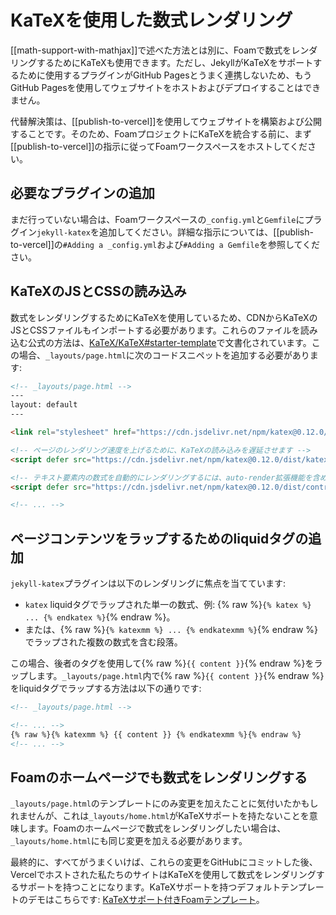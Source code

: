 # KaTeXを使用した数式レンダリング

[[math-support-with-mathjax]]で述べた方法とは別に、Foamで数式をレンダリングするためにKaTeXも使用できます。ただし、JekyllがKaTeXをサポートするために使用するプラグインがGitHub Pagesとうまく連携しないため、もうGitHub Pagesを使用してウェブサイトをホストおよびデプロイすることはできません。

代替解決策は、[[publish-to-vercel]]を使用してウェブサイトを構築および公開することです。そのため、FoamプロジェクトにKaTeXを統合する前に、まず[[publish-to-vercel]]の指示に従ってFoamワークスペースをホストしてください。

## 必要なプラグインの追加

まだ行っていない場合は、Foamワークスペースの`_config.yml`と`Gemfile`にプラグイン`jekyll-katex`を追加してください。詳細な指示については、[[publish-to-vercel]]の`#Adding a _config.yml`および`#Adding a Gemfile`を参照してください。

## KaTeXのJSとCSSの読み込み

数式をレンダリングするためにKaTeXを使用しているため、CDNからKaTeXのJSとCSSファイルもインポートする必要があります。これらのファイルを読み込む公式の方法は、[KaTeX/KaTeX#starter-template](https://github.com/KaTeX/KaTeX#starter-template)で文書化されています。この場合、`_layouts/page.html`に次のコードスニペットを追加する必要があります:

```html
<!-- _layouts/page.html -->
---
layout: default
---

<link rel="stylesheet" href="https://cdn.jsdelivr.net/npm/katex@0.12.0/dist/katex.min.css" integrity="sha384-AfEj0r4/OFrOo5t7NnNe46zW/tFgW6x/bCJG8FqQCEo3+Aro6EYUG4+cU+KJWu/X" crossorigin="anonymous">

<!-- ページのレンダリング速度を上げるために、KaTeXの読み込みを遅延させます -->
<script defer src="https://cdn.jsdelivr.net/npm/katex@0.12.0/dist/katex.min.js" integrity="sha384-g7c+Jr9ZivxKLnZTDUhnkOnsh30B4H0rpLUpJ4jAIKs4fnJI+sEnkvrMWph2EDg4" crossorigin="anonymous"></script>

<!-- テキスト要素内の数式を自動的にレンダリングするには、auto-render拡張機能を含めます:  -->
<script defer src="https://cdn.jsdelivr.net/npm/katex@0.12.0/dist/contrib/auto-render.min.js" integrity="sha384-mll67QQFJfxn0IYznZYonOWZ644AWYC+Pt2cHqMaRhXVrursRwvLnLaebdGIlYNa" crossorigin="anonymous" onload="renderMathInElement(document.body);"></script>

<!-- ... -->
```

## ページコンテンツをラップするためのliquidタグの追加

`jekyll-katex`プラグインは以下のレンダリングに焦点を当てています:

- `katex` liquidタグでラップされた単一の数式、例: {% raw %}`{% katex %} ... {% endkatex %}`{% endraw %}。
- または、{% raw %}`{% katexmm %} ... {% endkatexmm %}`{% endraw %}でラップされた複数の数式を含む段落。

この場合、後者のタグを使用して{% raw %}`{{ content }}`{% endraw %}をラップします。`_layouts/page.html`内で{% raw %}`{{ content }}`{% endraw %}をliquidタグでラップする方法は以下の通りです:

```html
<!-- _layouts/page.html -->

<!-- ... -->
{% raw %}{% katexmm %} {{ content }} {% endkatexmm %}{% endraw %}
<!-- ... -->
```

## Foamのホームページでも数式をレンダリングする

`_layouts/page.html`のテンプレートにのみ変更を加えたことに気付いたかもしれませんが、これは`_layouts/home.html`がKaTeXサポートを持たないことを意味します。Foamのホームページで数式をレンダリングしたい場合は、`_layouts/home.html`にも同じ変更を加える必要があります。

最終的に、すべてがうまくいけば、これらの変更をGitHubにコミットした後、Vercelでホストされた私たちのサイトはKaTeXを使用して数式をレンダリングするサポートを持つことになります。KaTeXサポートを持つデフォルトテンプレートのデモはこちらです: [KaTeXサポート付きFoamテンプレート](https://foam-template.vercel.app/)。



